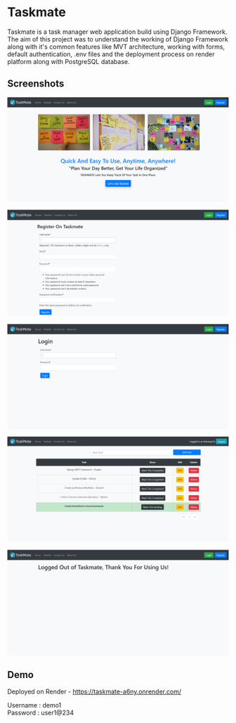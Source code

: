 # Taskmate
Taskmate is a task manager web application build using Django Framework. The aim of this project was to understand the working of Django Framework along with it's common features like MVT architecture, working with forms, default authentication, .env files and the deployment process on render platform along with PostgreSQL database.

## Screenshots
![Reference Image](/SS/1.png)

![Reference Image](/SS/2.png)

![Reference Image](/SS/3.png)

![Reference Image](/SS/4.png)

![Reference Image](/SS/5.png)

## Demo
Deployed on Render - https://taskmate-a6ny.onrender.com/

 Username : demo1                                                                                                                                 
 Password : user1@234